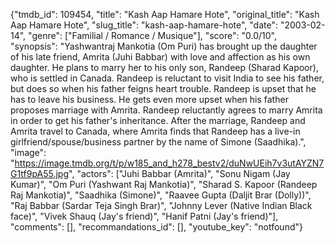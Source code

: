 {"tmdb_id": 109454, "title": "Kash Aap Hamare Hote", "original_title": "Kash Aap Hamare Hote", "slug_title": "kash-aap-hamare-hote", "date": "2003-02-14", "genre": ["Familial / Romance / Musique"], "score": "0.0/10", "synopsis": "Yashwantraj Mankotia (Om Puri) has brought up the daughter of his late friend, Amrita (Juhi Babbar) with love and affection as his own daughter. He plans to marry her to his only son, Randeep (Sharad Kapoor), who is settled in Canada. Randeep is reluctant to visit India to see his father, but does so when his father feigns heart trouble. Randeep is upset that he has to leave his business. He gets even more upset when his father proposes marriage with Amrita. Randeep reluctantly agrees to marry Amrita in order to get his father's inheritance. After the marriage, Randeep and Amrita travel to Canada, where Amrita finds that Randeep has a live-in girlfriend/spouse/business partner by the name of Simone (Saadhika).", "image": "https://image.tmdb.org/t/p/w185_and_h278_bestv2/duNwUEih7v3utAYZN7G1tf9pA55.jpg", "actors": ["Juhi Babbar (Amrita)", "Sonu Nigam (Jay Kumar)", "Om Puri (Yashwant Raj Mankotia)", "Sharad S. Kapoor (Randeep Raj Mankotia)", "Saadhika (Simone)", "Raavee Gupta (Daljit Brar (Dolly))", "Raj Babbar (Sardar Teja Singh Brar)", "Johnny Lever (Native Indian Black face)", "Vivek Shauq (Jay's friend)", "Hanif Patni (Jay's friend)"], "comments": [], "recommandations_id": [], "youtube_key": "notfound"}